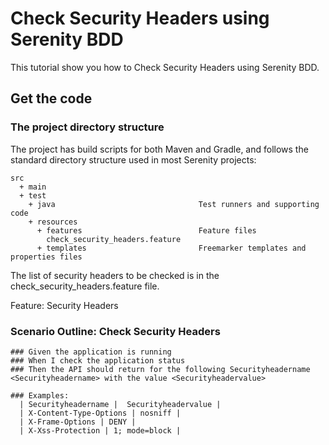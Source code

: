 # Check Security Headers using Serenity BDD 

This tutorial show you how to Check Security Headers using Serenity BDD. 

## Get the code



### The project directory structure
The project has build scripts for both Maven and Gradle, and follows the standard directory structure used in most Serenity projects:
```Gherkin
src
  + main
  + test
    + java                                Test runners and supporting code
    + resources
      + features                          Feature files 
        check_security_headers.feature 
      + templates                         Freemarker templates and properties files                

```

The list of security headers to be checked is in the check_security_headers.feature file.

Feature: Security Headers


  ### Scenario Outline: Check Security Headers
    ### Given the application is running
    ### When I check the application status
    ### Then the API should return for the following Securityheadername <Securityheadername> with the value <Securityheadervalue>

    ### Examples:
      | Securityheadername |  Securityheadervalue |
      | X-Content-Type-Options | nosniff |
      | X-Frame-Options | DENY |
      | X-Xss-Protection | 1; mode=block |
